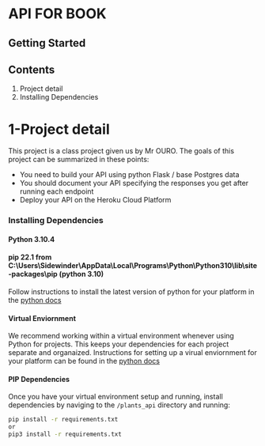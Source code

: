 # API FOR BOOK
## Getting Started
## Contents

1. Project detail
2. Installing Dependencies

# 1-Project detail
This project is a class project given us by Mr OURO. The goals of this project can be summarized in these points:
- You need to build your API using python Flask / base
Postgres data
- You should document your API specifying the responses you
get after running each endpoint
- Deploy your API on the Heroku Cloud Platform


### Installing Dependencies

#### Python 3.10.4
#### pip 22.1 from C:\Users\Sidewinder\AppData\Local\Programs\Python\Python310\lib\site-packages\pip (python 3.10)
Follow instructions to install the latest version of python for your platform in the [python docs](https://docs.python.org/3/using/unix.html#getting-and-installing-the-latest-version-of-python)

#### Virtual Enviornment

We recommend working within a virtual environment whenever using Python for projects. This keeps your dependencies for each project separate and organaized. Instructions for setting up a virual enviornment for your platform can be found in the [python docs](https://packaging.python.org/guides/installing-using-pip-and-virtual-environments/)

#### PIP Dependencies

Once you have your virtual environment setup and running, install dependencies by naviging to the `/plants_api` directory and running:

```bash
pip install -r requirements.txt
or
pip3 install -r requirements.txt
```